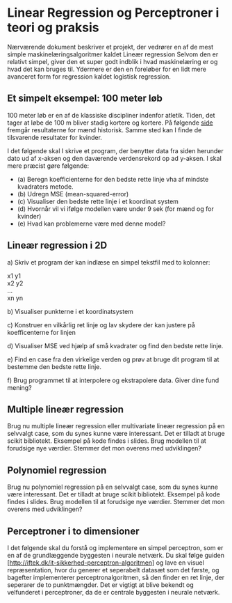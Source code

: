 # Linear Regression og Perceptroner i teori og praksis
Nærværende dokument beskriver et projekt, der vedrører en af de mest simple maskinelæringsalgoritmer kaldet Lineær regression Selvom den er relativt simpel, giver den et super godt indblik i hvad maskinelæring er og hvad det kan bruges til. Ydermere er den en foreløber for en lidt mere avanceret form for regression kaldet logistisk regression. 

## Et simpelt eksempel: 100 meter løb
100 meter løb er en af de klassiske discipliner indenfor atletik. 
Tiden, det tager at løbe de 100 m bliver stadig kortere og kortere. På følgende [side](https://www.worldathletics.org/records/all-time-toplists/sprints/100-metres/outdoor/men/senior) fremgår resultaterne for mænd historisk. Samme sted kan I finde de tilsvarende resultater for kvinder.  

I det følgende skal I skrive et program, der benytter data fra siden herunder dato ud af x-aksen og den daværende verdensrekord op ad y-aksen. 
I skal mere præcist gøre følgende:

- (a) Beregn koefficienterne for den bedste rette linje vha af mindste kvadraters metode. 
- (b) Udregn MSE (mean-squared-error)
- (c) Visualiser den bedste rette linje i et koordinat system
- (d) Hvornår vil vi ifølge modellen være under 9 sek (for mænd og for kvinder)
- (e) Hvad kan problemerne være med denne model?

## Lineær regression i 2D
a) Skriv et program der kan indlæse en simpel tekstfil med to kolonner:

x1 y1<br>
x2 y2<br>
...<br>
xn yn <br>

b) Visualiser punkterne i et koordinatsystem

c) Konstruer en vilkårlig ret linje og lav skydere der kan justere på koefficenterne for linjen 

d) Visualiser MSE ved hjælp af små kvadrater og find den bedste rette linje. 

e) Find en case fra den virkelige verden og prøv at bruge dit program til at bestemme den bedste rette linje. 

f) Brug programmet til at interpolere og ekstrapolere data. Giver dine fund mening?

## Multiple lineær regression
Brug nu multiple lineær regression eller multivariate lineær regression på en selvvalgt case, som du synes kunne være interessant. Det er tilladt at bruge scikit bibliotekt. Eksempel på kode findes i slides. Brug modellen til at forudsige nye værdier. Stemmer det mon overens med udviklingen?

## Polynomiel regression
Brug nu polynomiel regression på en selvvalgt case, som du synes kunne være interessant. Det er tilladt at bruge scikit bibliotekt. Eksempel på kode findes i slides. Brug modellen til at forudsige nye værdier. Stemmer det mon overens med udviklingen?

## Perceptroner i to dimensioner
I det følgende skal du forstå og implementere en simpel perceptron, som er en af de grundlæggende byggesten i neurale netværk. 
Du skal følge guiden [http://iftek.dk/it-sikkerhed-perceptron-algoritmen] og lave en visuel repræsentation, hvor du generer et seperabelt datasæt som det første, og bagefter implementerer perceptronalgoritmen, så den finder en ret linje, der seperarer de to punktmængder. 
Det er vigtigt at blive bekendt og velfunderet i perceptroner, da de er centrale byggesten i neurale netværk. 
